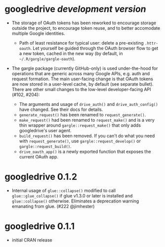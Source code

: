 # googledrive *development version*

* The storage of OAuth tokens has been reworked to encourage storage outside the project, to encourage token reuse, and to better accomodate multiple Google identities.

  - Path of least resistance for typical user: delete a pre-existing `.httr-oauth`. Let yourself be guided through the OAuth browser flow to get a new token, cached in the new way (by default, in `~/.R/gargle/gargle-oauth`).

* The gargle package (currently GitHub-only) is used under-the-hood for operations that are generic across many Google APIs, e.g. auth and request formation. The main user-facing change is that OAuth tokens are now stored in a user-level cache, by default (see separate bullet). There are other small changes to the low-level developer-facing API (#102, #204):

  - The arguments and usage of `drive_auth()` and `drive_auth_config()` have changed. See their docs for details.
  - `generate_request()` has been renamed to `request_generate()`.
  - `make_request()` had been renamed to `request_make()` and is a very thin wrapper around `gargle::request_make()` that only adds googledrive's user agent.
  - `build_request()` has been removed. If you can't do what you need with `request_generate()`, use `gargle::request_develop()` or `gargle::request_build()`.
  - `drive_oauth_app()` is a newly exported function that exposes the current OAuth app.

# googledrive 0.1.2

* Internal usage of `glue::collapse()` modified to call `glue::glue_collapse()` if glue v1.3.0 or later is installed and `glue::collapse()` otherwise. Eliminates a deprecation warning emanating from glue. (#222 @jimhester)

# googledrive 0.1.1

* initial CRAN release
